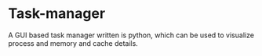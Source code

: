 # Task-manager
A GUI based task manager written is python, which can be used to visualize process and memory and cache details. 
